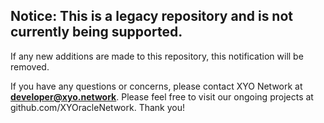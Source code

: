 ## Notice: This is a legacy repository and is not currently being supported.
If any new additions are made to this repository, this notification will be removed.

If you have any questions or concerns, please contact XYO Network at **developer@xyo.network**. Please feel free to visit our ongoing projects at github.com/XYOracleNetwork. Thank you!
##
